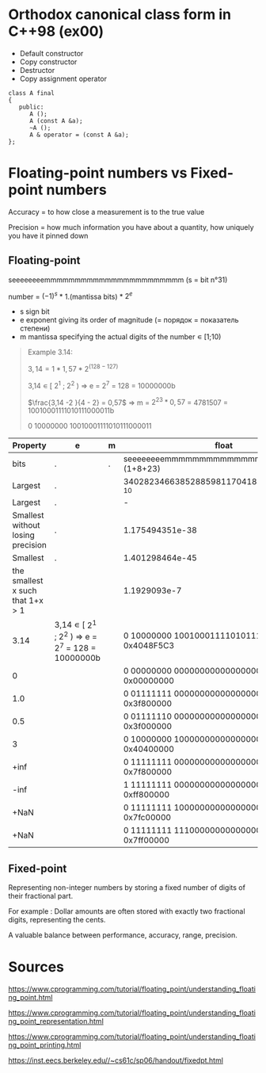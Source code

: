 # Orthodox canonical class form in C++98 (ex00)

- Default constructor
- Copy constructor
- Destructor
- Copy assignment operator

```
class A final
{
   public:
      A ();
      A (const A &a);
      ~A ();
      A & operator = (const A &a);
};
```
# Floating-point numbers vs Fixed-point numbers
Accuracy = to how close a measurement is to the true value

Precision = how much information you have about a quantity, how uniquely you have it pinned down


## Floating-point

seeeeeeeemmmmmmmmmmmmmmmmmmmmmmm (s = bit n°31)

number = ${(-1)}^{s}$ * 1.(mantissa bits) * $2^e$ 

- s sign bit
- e exponent giving its order of magnitude (= порядок = показатель степени)
- m mantissa specifying the actual digits of the number ∊ [1;10)

> Example 3.14:
> 
> $3,14 = 1 * 1,57 * 2^{(128-127)}$
>
> 3,14 ∊ [ $2^1$ ; $2^2$ ) => e = $2^7$ = 128 = 10000000b
>
> $\frac{3,14 -2 }{4 - 2} = 0,57$ => m = $2^{23}*0,57$ = 4781507 = 10010001111010111000011b
>
> 0 10000000 10010001111010111000011

Property	                          | e     | m | float                                            | double
-----------------------------------|-------|---|--------------------------------------------------|----------------------------
bits                               | .     | . | seeeeeeeemmmmmmmmmmmmmmmmmmmmmmm (1+8+23)        | (1+11+52)
Largest                    	     | .     |   | 340282346638528859811704183484516925440 $_{10}$  | 1.7976931348623157e+308
Largest 	                          | .     |   |  -                                               | 1.7976931348623157e+308
Smallest without losing precision  | .     |   |  1.175494351e-38	                                | 2.2250738585072014e-308
Smallest                	        | .     |   |  1.401298464e-45     	                          | 5e-324
the smallest x such that 1+x > 1   |       |   |  1.1929093e-7	                                   | 2.220446049250313e-16
3.14                               | 3,14 ∊ [ $2^1$ ; $2^2$ ) => e = $2^7$ = 128 = 10000000b |   |  0 10000000 10010001111010111000011 = 0x4048F5C3 |
0                                  |       |   |  0 00000000 00000000000000000000000 = 0x00000000 |
1.0                                |       |   |  0 01111111 00000000000000000000000 = 0x3f800000 |
0.5                                |       |   |  0 01111110 00000000000000000000000 = 0x3f000000 |
3                                  |       |   |  0 10000000 10000000000000000000000 = 0x40400000 |
+inf                               |       |   |  0 11111111 00000000000000000000000 = 0x7f800000 |
-inf                               |       |   |  1 11111111 00000000000000000000000 = 0xff800000 |
+NaN                               |       |   |  0 11111111 10000000000000000000000 = 0x7fc00000 |
+NaN                               |       |   |  0 11111111 11100000000000000000000 = 0x7ff00000 |

## Fixed-point

Representing non-integer numbers by storing a fixed number of digits of their fractional part. 

For example : Dollar amounts are often stored with exactly two fractional digits, representing the cents.

A valuable balance between performance, accuracy, range, precision.


# Sources
https://www.cprogramming.com/tutorial/floating_point/understanding_floating_point.html

https://www.cprogramming.com/tutorial/floating_point/understanding_floating_point_representation.html

https://www.cprogramming.com/tutorial/floating_point/understanding_floating_point_printing.html

https://inst.eecs.berkeley.edu//~cs61c/sp06/handout/fixedpt.html 
